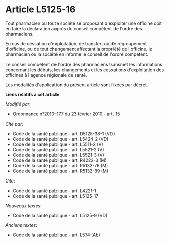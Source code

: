 # Article L5125-16

Tout pharmacien ou toute société se proposant d'exploiter une officine doit en faire la déclaration auprès du conseil
compétent de l'ordre des pharmaciens.

En cas de cessation d'exploitation, de transfert ou de regroupement d'officine, ou de tout changement affectant la propriété
de l'officine, le pharmacien ou la société en informe le conseil de l'ordre compétent.

Le conseil compétent de l'ordre des pharmaciens transmet les informations concernant les débuts, les changements et les
cessations d'exploitation des officines à l'agence régionale de santé.

Les modalités d'application du présent article sont fixées par décret.

**Liens relatifs à cet article**

_Modifié par_:

  - Ordonnance n°2010-177 du 23 février 2010 - art. 15

_Cité par_:

  - Code de la santé publique - art. D5125-38-1 (VD)
  - Code de la santé publique - art. L5424-2 (VD)
  - Code de la santé publique - art. L5511-2 (V)
  - Code de la santé publique - art. L5521-2 (V)
  - Code de la santé publique - art. L5521-3 (V)
  - Code de la santé publique - art. R4222-3 (M)
  - Code de la santé publique - art. R5132-76 (M)
  - Code de la santé publique - art. R5132-89 (M)

_Cite_:

  - Code de la santé publique - art. L4221-1
  - Code de la santé publique - art. L5125-17

_Nouveaux textes_:

  - Code de la santé publique - art. L5125-9 (VD)

_Anciens textes_:

  - Code de la santé publique - art. L574 (Ab)
